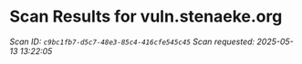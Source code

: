 # Scan Results for vuln.stenaeke.org

*Scan ID: `c9bc1fb7-d5c7-48e3-85c4-416cfe545c45`*
*Scan requested: 2025-05-13 13:22:05*

